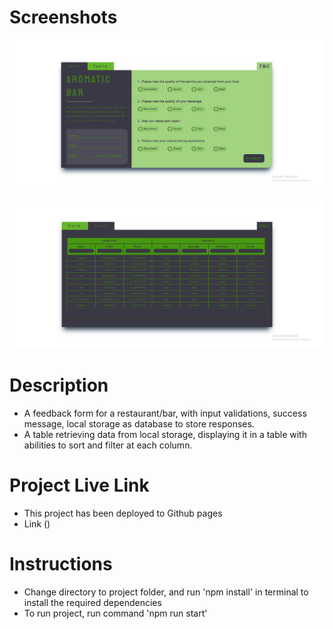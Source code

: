# Screenshots

![Screenshot Form](./public/Screenshot1.png)

![Screenshot Table](./public/Screenshot2.png)

# Description

- A feedback form for a restaurant/bar, with input validations, success message, local storage as database to store responses.
- A table retrieving data from local storage, displaying it in a table with abilities to sort and filter at each column.

# Project Live Link

- This project has been deployed to Github pages
- Link ()

# Instructions

- Change directory to project folder, and run 'npm install' in terminal to install the required dependencies
- To run project, run command 'npm run start'

